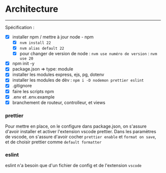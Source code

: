 # Architecture

---

Spécification :

- [x] installer npm / mettre à jour  node - npm
  - [x] `nvm install 22`
  - [x] `nvm alias default 22`
  - [x] pour changer de version de node : `nvm use numéro de version` : `nvm use 20`
- [x] npm init -y
- [x] package.json => type: module
- [x] installer les modules express, ejs, pg, dotenv
- [x] installer les modules de dèv : `npm i -D nodemon prettier eslint`
- [x] .gitignore
- [x] faire les scripts npm
- [x] .env et .env.example
- [x] branchement de routeur, controlleur, et views

### prettier

Pour mettre en place, on le configure dans package.json, on s'assure d'avoir installer et activer l'extension vscode prettier.
Dans les paramètres de vscode, on s'assure d'avoir cocher `prettier enable` et `format on save`, et de choisir prettier comme `default formatter`

### eslint

eslint n'a besoin que d'un fichier de config et de l'extension `vscode`
